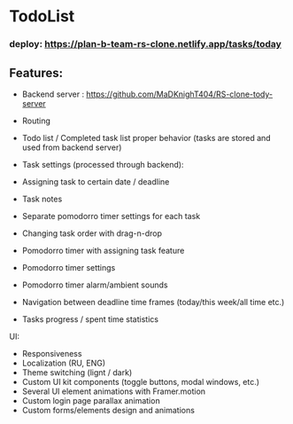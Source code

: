# TodoList
### deploy: https://plan-b-team-rs-clone.netlify.app/tasks/today

## Features:
- Backend server : https://github.com/MaDKnighT404/RS-clone-tody-server

- Routing
- Todo list / Completed task list proper behavior (tasks are stored and used from backend server)

- Task settings (processed through backend):
- Assigning task to certain date / deadline
- Task notes
- Separate pomodorro timer settings for each task
- Changing task order with drag-n-drop

- Pomodorro timer with assigning task feature 
- Pomodorro timer settings
- Pomodorro timer alarm/ambient sounds

- Navigation between deadline time frames (today/this week/all time etc.)
- Tasks progress / spent time statistics

UI:

- Responsiveness
- Localization (RU, ENG)
- Theme switching (lignt / dark)
- Custom UI kit components (toggle buttons, modal windows, etc.)
- Several UI element animations with Framer.motion
- Custom login page parallax animation
- Custom forms/elements design and animations